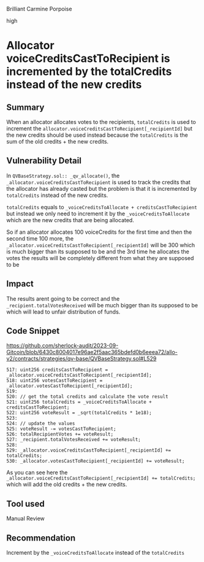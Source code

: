 Brilliant Carmine Porpoise

high

# Allocator voiceCreditsCastToRecipient is incremented by the totalCredits instead of the new credits
## Summary

When an allocator allocates votes to the recipients, `totalCredits` is used to increment the `allocator.voiceCreditsCastToRecipient[_recipientId]` but the new credits should be used instead because the `totalCredits` is the sum of the old credits + the new credits. 


## Vulnerability Detail

In `QVBaseStrategy.sol:: _qv_allocate()`, the `_allocator.voiceCreditsCastToRecipient` is used to track the credits that the allocator has already casted but the problem is that it is incremented by `totalCredits` instead of the new credits. 

`totalCredits` equals to `_voiceCreditsToAllocate + creditsCastToRecipient` but instead we only need to increment it by the `_voiceCreditsToAllocate` which are the new credits that are being allocated. 

So if an allocator allocates 100 voiceCredits for the first time and then the second time 100 more, the `_allocator.voiceCreditsCastToRecipient[_recipientId]` will be 300 which is much bigger than its supposed to be and the 3rd time he allocates the votes the results will be completely different from what they are supposed to be

## Impact

The results arent going to be correct and the `_recipient.totalVotesReceived` will be much bigger than its supposed to be which will lead to unfair distribution of funds. 

## Code Snippet

https://github.com/sherlock-audit/2023-09-Gitcoin/blob/6430c8004017e96ae2f5aac365bdefd0b6eeea72/allo-v2/contracts/strategies/qv-base/QVBaseStrategy.sol#L529

```solidity
517: uint256 creditsCastToRecipient = _allocator.voiceCreditsCastToRecipient[_recipientId];
518: uint256 votesCastToRecipient = _allocator.votesCastToRecipient[_recipientId];
519: 
520: // get the total credits and calculate the vote result
521: uint256 totalCredits = _voiceCreditsToAllocate + creditsCastToRecipient;
522: uint256 voteResult = _sqrt(totalCredits * 1e18);
523: 
524: // update the values
525: voteResult -= votesCastToRecipient;
526: totalRecipientVotes += voteResult;
527: _recipient.totalVotesReceived += voteResult;
528: 
529: _allocator.voiceCreditsCastToRecipient[_recipientId] += totalCredits;
530: _allocator.votesCastToRecipient[_recipientId] += voteResult;
```

As you can see here the `_allocator.voiceCreditsCastToRecipient[_recipientId] += totalCredits;` which will add the old credits + the new credits. 

## Tool used

Manual Review

## Recommendation

Increment by the `_voiceCreditsToAllocate` instead of the `totalCredits`
